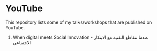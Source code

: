 # YouTube
This repository lists some of my talks/workshops that are published on YouTube. 

1. When digital meets Social Innovation - عندما تتقاطع التقنية مع الابتكار الاجتماعي

